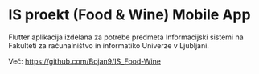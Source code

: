 # IS proekt (Food & Wine) Mobile App

Flutter aplikacija izdelana za potrebe predmeta Informacijski sistemi na Fakulteti za računalništvo in informatiko Univerze v Ljubljani.

Več: https://github.com/Bojan9/IS_Food-Wine
